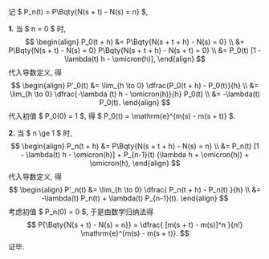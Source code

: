 记 $ P_n(t) = P\Bqty{N(s + t) - N(s) = n} $,

**1.**	当 $ n = 0 $ 时,
$$
\begin{align}
P_0(t + h) &= P\Bqty{N(s + t + h) - N(s) = 0}
\\
&= P\Bqty{N(s + t) - N(s) = 0}
P\Bqty{N(s + t + h) - N(s + t) = 0}
\\
&= P_0(t) [1 - \lambda(t) h - \omicron(h)],
\end{align}
$$
代入导数定义, 得
$$
\begin{align}
P'_0(t) &= \lim_{h \to 0} \dfrac{P_0(t + h) - P_0(t)}{h}
\\
&= \lim_{h \to 0} \dfrac{-\lambda (t) h - \omicron(h)}{h} P_0(t)
\\
&= -\lambda(t) P_0(t).
\end{align}
$$
代入初值 $ P_0(0) = 1 $, 得 $ P_0(t) = \mathrm{e}^{m(s) - m(s + t)} $.

**2.**	当 $ n \ge 1 $ 时,
$$
\begin{align}
P_n(t + h) &= P\Bqty{N(s + t + h) - N(s) = n}
\\
&= P_n(t) [1 - \lambda(t) h - \omicron(h)] +
P_{n-1}(t) (\lambda h + \omicron(h)) + \omicron(h),
\end{align}
$$
代入导数定义, 得
$$
\begin{align}
P'_n(t) &= \lim_{h \to 0} \dfrac{
	P_n(t + h) - P_n(t)
}{h}
\\
&= -\lambda(t) P_n(t) + \lambda(t) P_{n-1}(t).
\end{align}
$$
考虑初值 $ P_n(0) = 0 $, 于是由数学归纳法得
$$
P{\Bqty{N(s + t) - N(s) = n}}
= \dfrac{
	[m(s + t) - m(s)]^n
}{n!} \mathrm{e}^{m(s) - m(s + t)}.
$$
证毕.